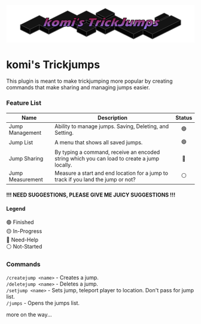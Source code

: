 
![trickyumpslogo](res/trickyumps_3.png)

# komi's Trickjumps
This plugin is meant to make trickjumping more popular by creating commands that make sharing and managing jumps easier.

### Feature List
| Name             | Description                                                                                 | Status |
| ---------------- | ------------------------------------------------------------------------------------------- | :----: |
| Jump Management  | Ability to manage jumps. Saving, Deleting, and Setting.                                     |   🟢    |
| Jump List        | A menu that shows all saved jumps.                                                          |   🟢    |
| Jump Sharing     | By typing a command, receive an encoded string which you can load to create a jump locally. |   🔵    |
| Jump Measurement | Measure a start and end location for a jump to track if you land the jump or not?           |   ⚪    |

#### !!! NEED SUGGESTIONS, PLEASE GIVE ME JUICY SUGGESTIONS !!!

#### Legend
🟢 Finished\
🟡 In-Progress\
🔵 Need-Help\
⚪ Not-Started

### Commands
`/createjump <name>` - Creates a jump.\
`/deletejump <name>` - Deletes a jump.\
`/setjump <name>` - Sets jump, teleport player to location. Don't pass <name> for jump list.\
`/jumps` - Opens the jumps list.

more on the way...